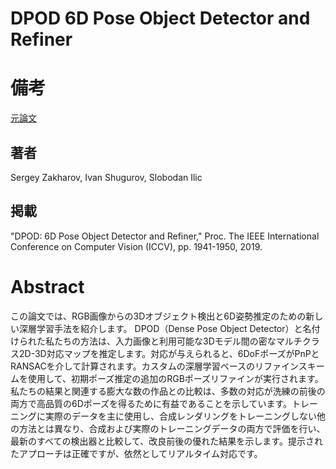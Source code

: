 # DPOD 6D Pose Object Detector and Refiner

# 備考

[元論文](https://github.com/rurusasu/paper/blob/master/AI%E6%8A%80%E8%A1%93/AI%E6%8A%80%E8%A1%93%E5%BF%9C%E7%94%A8/DPOD%206D%20Pose%20Object%20Detector%20and%20Refiner/%E5%85%83%E8%AB%96%E6%96%87/DPOD%206D%20Pose%20Object%20Detector%20and%20Refiner.pdf)

## 著者
Sergey Zakharov, Ivan Shugurov, Slobodan Ilic

## 掲載
"DPOD: 6D Pose Object Detector and Refiner," Proc. The IEEE International Conference on Computer Vision (ICCV), pp. 1941-1950, 2019.

# Abstract
この論文では、RGB画像からの3Dオブジェクト検出と6D姿勢推定のための新しい深層学習手法を紹介します。 DPOD（Dense Pose Object Detector）と名付けられた私たちの方法は、入力画像と利用可能な3Dモデル間の密なマルチクラス2D-3D対応マップを推定します。対応が与えられると、6DoFポーズがPnPとRANSACを介して計算されます。カスタムの深層学習ベースのリファインスキームを使用して、初期ポーズ推定の追加のRGBポーズリファインが実行されます。私たちの結果と関連する膨大な数の作品との比較は、多数の対応が洗練の前後の両方で高品質の6Dポーズを得るために有益であることを示しています。トレーニングに実際のデータを主に使用し、合成レンダリングをトレーニングしない他の方法とは異なり、合成および実際のトレーニングデータの両方で評価を行い、最新のすべての検出器と比較して、改良前後の優れた結果を示します。提示されたアプローチは正確ですが、依然としてリアルタイム対応です。